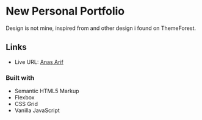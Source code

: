 # New Personal Portfolio
Design is not mine, inspired from and other design i found on ThemeForest.

## Links

- Live URL: [Anas Arif](https://redshift14.github.io/portfolio/)

### Built with

- Semantic HTML5 Markup
- Flexbox
- CSS Grid
- Vanilla JavaScript